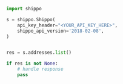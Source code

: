 <!-- Start SDK Example Usage [usage] -->
```python
import shippo

s = shippo.Shippo(
    api_key_header="<YOUR_API_KEY_HERE>",
    shippo_api_version='2018-02-08',
)


res = s.addresses.list()

if res is not None:
    # handle response
    pass

```
<!-- End SDK Example Usage [usage] -->